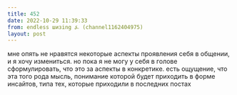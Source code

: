 ```yaml
---
title: 452
date: 2022-10-29 11:39:33
from: endless шизing ⍼ (channel1162404975)
layout: post
---
```


мне опять не нравятся некоторые аспекты проявления себя в общении, и я хочу измениться. но пока я не могу у себя в голове сформулировать, что это за аспекты в конкретике. 
есть ощущение, что эта того рода мысль, понимание которой будет приходить в форме инсайтов, типа тех, которые приходили в последних постах
